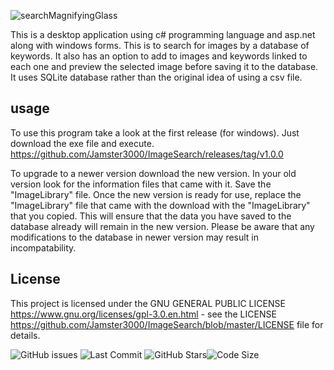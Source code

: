 

![searchMagnifyingGlass](https://github.com/Jamster3000/ImageSearch/assets/148760154/b062c4b1-6369-4e42-9b23-ef6411e04b77)

This is a desktop application using c# programming language and asp.net along with windows forms. 
This is to search for images by a database of keywords. It also has an option to add to images and keywords linked to each one and preview the selected image before saving it to the database.
It uses SQLite database rather than the original idea of using a csv file.

## usage
To use this program take a look at the first release (for windows). Just download the exe file and execute.
https://github.com/Jamster3000/ImageSearch/releases/tag/v1.0.0

To upgrade to a newer version download the new version. In your old version look for the information files that came with it. Save the "ImageLibrary" file. Once the new version is ready for use, replace the "ImageLibrary" file that came with the download with the "ImageLibrary" that you copied. This will ensure that the data you have saved to the database already will remain in the new version. Please be aware that any modifications to the database in newer version may result in incompatability.

## License

This project is licensed under the GNU GENERAL PUBLIC LICENSE https://www.gnu.org/licenses/gpl-3.0.en.html - see the LICENSE https://github.com/Jamster3000/ImageSearch/blob/master/LICENSE file for details.


![GitHub issues](https://img.shields.io/github/issues/jamster3000/ImageSearch)
![Last Commit](https://img.shields.io/github/last-commit/jamster3000/ImageSearch)
![GitHub Stars](https://img.shields.io/github/stars/jamster3000/ImageSearch?style=social)![Code Size](https://img.shields.io/github/languages/code-size/jamster3000/ImageSearch)
